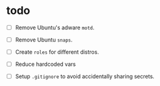 # todo

- [ ] Remove Ubuntu's adware `motd`.

- [ ] Remove Ubuntu `snaps`.

- [ ] Create `roles` for different distros.

- [ ] Reduce hardcoded vars

- [ ] Setup `.gitignore` to avoid accidentally sharing secrets.
